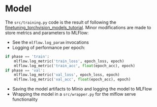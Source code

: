 # Model

The `src/training.py` code is the result of following the [finetuning_torchvision_models_tutorial](https://pytorch.org/tutorials/beginner/finetuning_torchvision_models_tutorial.html). Minor modifications are made to store metrics and parameters to MLFlow:

- See the `mlflow.log_param` invocations
- Logging of performance per epoch:
```python
if phase == 'train':
    mlflow.log_metric('train_loss', epoch_loss, epoch)
    mlflow.log_metric('train_acc', float(epoch_acc), epoch)
if phase == 'val':
    mlflow.log_metric('val_loss', epoch_loss, epoch)
    mlflow.log_metric('val_acc', float(epoch_acc), epoch)
```
- Saving the model artifacts to Minio and logging the model to MLFlow
- Wrapping the model in a `src/wrapper.py` for the mlflow serve functionality

